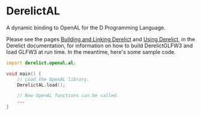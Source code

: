 DerelictAL
==========

A dynamic binding to OpenAL for the D Programming Language.

Please see the pages [Building and Linking Derelict][2] and [Using Derelict][3], in the Derelict documentation, for information on how to build DerelictGLFW3 and load GLFW3 at run time. In the meantime, here's some sample code.

```D
import derelict.openal.al;

void main() {
    // Load the OpenAL library.
    DerelictAL.load();

    // Now OpenAL functions can be called.
    ...
}
```

[1]: http://www.openal.org/
[2]: http://derelictorg.github.io/compiling.html
[3]: http://derelictorg.github.io/using.html